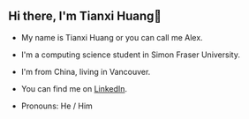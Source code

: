 ## Hi there, I'm Tianxi Huang👋

+ My name is Tianxi Huang or you can call me Alex.

+ I'm a computing science student in Simon Fraser University. 

+ I'm from China, living in Vancouver. 

+ You can find me on [LinkedIn][1].

+ Pronouns: He / Him
<!--
<a href="https://github.com/Sixhe/Sixhe">
  <img align="center" src="https://github-readme-stats.vercel.app/api/top-langs/?username=Sixhe&hide=java,html,tex&line_height=20&title_color=ffffff&text_color=c9cacc&icon_color=2bbc8a&bg_color=1d1f21&langs_count=3" />
</a>
<a href="https://github.com/Sixhe/Sixhe">
  <img align="center" src="https://github-readme-stats.vercel.app/api?username=Sixhe&show_icons=true&line_height=20&count_private=true&title_color=ffffff&text_color=c9cacc&icon_color=2bbc8a&bg_color=1d1f21" alt="Sixhe's GitHub Stats" />
</a> 
-->
[1]: https://www.linkedin.com/in/tianxi-huang-40777b220/

